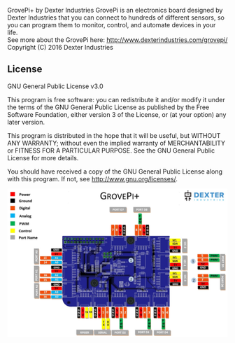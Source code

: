 GrovePi+ by Dexter Industries
GrovePi is an electronics board designed by Dexter Industries that you can connect to hundreds of different sensors, so you can program them to monitor, control, and automate devices in your life.  
See more about the GrovePi here:  http://www.dexterindustries.com/grovepi/
Copyright (C) 2016  Dexter Industries 

## License

GNU General Public License v3.0

This program is free software: you can redistribute it and/or modify
it under the terms of the GNU General Public License as published by
the Free Software Foundation, either version 3 of the License, or
(at your option) any later version.

This program is distributed in the hope that it will be useful,
but WITHOUT ANY WARRANTY; without even the implied warranty of
MERCHANTABILITY or FITNESS FOR A PARTICULAR PURPOSE.  See the
GNU General Public License for more details.

You should have received a copy of the GNU General Public License
along with this program.  If not, see <http://www.gnu.org/licenses/>.

![alt text](https://github.com/DexterInd/GrovePi/blob/master/Hardware/GrovePi%20Graphical%20Datasheet.jpg)